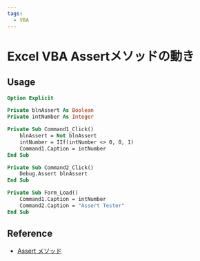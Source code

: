 ```yaml
---
tags:
  - VBA
---
```


# Excel VBA Assertメソッドの動き

## Usage


```vb
Option Explicit

Private blnAssert As Boolean
Private intNumber As Integer

Private Sub Command1_Click()
    blnAssert = Not blnAssert
    intNumber = IIf(intNumber <> 0, 0, 1)
    Command1.Caption = intNumber
End Sub

Private Sub Command2_Click()
    Debug.Assert blnAssert
End Sub

Private Sub Form_Load()
    Command1.Caption = intNumber
    Command2.Caption = "Assert Tester"
End Sub
```


## Reference
- [Assert メソッド](https://learn.microsoft.com/ja-jp/office/vba/language/reference/user-interface-help/assert-method)